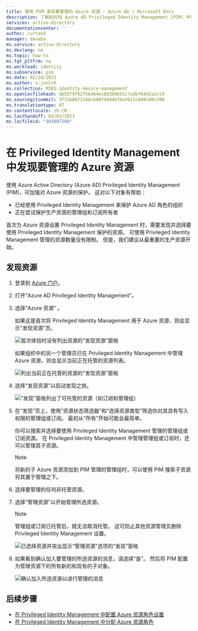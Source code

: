 ```yaml
---
title: 使用 PIM 发现要管理的 Azure 资源 - Azure AD | Microsoft Docs
description: 了解如何在 Azure AD Privileged Identity Management (PIM) 中发现要管理的 Azure 资源。
services: active-directory
documentationcenter: ''
author: curtand
manager: daveba
ms.service: active-directory
ms.devlang: na
ms.topic: how-to
ms.tgt_pltfrm: na
ms.workload: identity
ms.subservice: pim
ms.date: 02/24/2021
ms.author: v-junlch
ms.collection: M365-identity-device-management
ms.openlocfilehash: db5579f9275b464ec603b0b55c7adbf64d2a2c19
ms.sourcegitcommit: 3f32b8672146cb08fdd94bf6af015cb08c80c390
ms.translationtype: HT
ms.contentlocale: zh-CN
ms.lasthandoff: 03/03/2021
ms.locfileid: "101697199"
---
```

# <a name="discover-azure-resources-to-manage-in-privileged-identity-management"></a>在 Privileged Identity Management 中发现要管理的 Azure 资源

使用 Azure Active Directory (Azure AD) Privileged Identity Management (PIM)，可加强对 Azure 资源的保护。 这对以下对象有帮助：

- 已经使用 Privileged Identity Management 来保护 Azure AD 角色的组织
- 正在尝试保护生产资源的管理组和订阅所有者

首次为 Azure 资源设置 Privileged Identity Management 时，需要发现并选择要使用 Privileged Identity Management 保护的资源。 可使用 Privileged Identity Management 管理的资源数量没有限制。 但是，我们建议从最重要的生产资源开始。

## <a name="discover-resources"></a>发现资源

1. 登录到 [Azure 门户](https://portal.azure.cn/)。

1. 打开“Azure AD Privileged Identity Management”。

1. 选择“Azure 资源” 。

    如果这是首次将 Privileged Identity Management 用于 Azure 资源，则会显示“发现资源”页。

    ![首次体验时没有列出资源的“发现资源”窗格](./media/pim-resource-roles-discover-resources/discover-resources-first-run.png)

    如果组织中的另一个管理员已在 Privileged Identity Management 中管理 Azure 资源，则会显示当前正在托管的资源列表。

    ![列出当前正在托管的资源的“发现资源”窗格](./media/pim-resource-roles-discover-resources/discover-resources.png)

1. 选择“发现资源”以启动发现之旅。

    ![“发现”窗格列出了可托管的资源（如订阅和管理组）](./media/pim-resource-roles-discover-resources/discovery-pane.png)

1. 在“发现”页上，使用“资源状态筛选器”和“选择资源类型”筛选你对其具有写入权限的管理组或订阅。 最初从“所有”开始可能会最简单。

   你可以搜索并选择要使用 Privileged Identity Management 管理的管理组或订阅资源。 在 Privileged Identity Management 中管理管理组或订阅时，还可以管理其子资源。

   > [!Note]
   > 将新的子 Azure 资源添加到 PIM 管理的管理组时，可以使用 PIM 搜索子资源将其置于管理之下。

1. 选择要管理的任何非托管资源。

1. 选择“管理资源”以开始管理所选资源。

    > [!NOTE]
    > 管理组或订阅已托管后，就无法取消托管。 这可防止其他资源管理员删除 Privileged Identity Management 设置。

    ![已选择资源并突出显示“管理资源”选项的“发现”窗格](./media/pim-resource-roles-discover-resources/discovery-manage-resource.png)

1. 如果看到确认加入要管理的所选资源的消息，请选择“是”。 然后将 PIM 配置为管理资源下的所有新的和现有的子对象。

    ![确认加入所选资源以进行管理的消息](./media/pim-resource-roles-discover-resources/discovery-manage-resource-message.png)

## <a name="next-steps"></a>后续步骤

- [在 Privileged Identity Management 中配置 Azure 资源角色设置](pim-resource-roles-configure-role-settings.md)
- [在 Privileged Identity Management 中分配 Azure 资源角色](pim-resource-roles-assign-roles.md)
